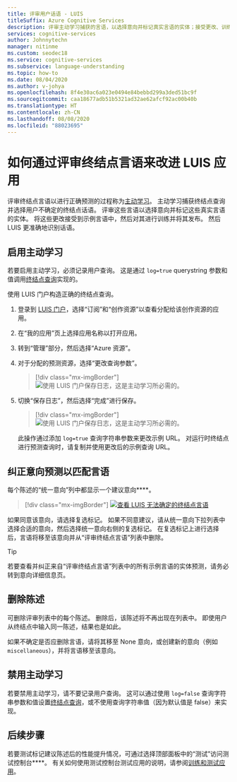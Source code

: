 ```yaml
---
title: 评审用户话语 - LUIS
titleSuffix: Azure Cognitive Services
description: 评审主动学习捕获的言语，以选择意向并标记真实言语的实体；接受更改、训练并发布。
services: cognitive-services
author: Johnnytechn
manager: nitinme
ms.custom: seodec18
ms.service: cognitive-services
ms.subservice: language-understanding
ms.topic: how-to
ms.date: 08/04/2020
ms.author: v-johya
ms.openlocfilehash: 8f4e30ac6a023e0494e84bebbd299a3ded51bc9f
ms.sourcegitcommit: caa18677adb51b5321ad32ae62afcf92ac00b40b
ms.translationtype: HT
ms.contentlocale: zh-CN
ms.lasthandoff: 08/08/2020
ms.locfileid: "88023695"
---
```

# <a name="how-to-improve-the-luis-app-by-reviewing-endpoint-utterances"></a>如何通过评审终结点言语来改进 LUIS 应用

评审终结点言语以进行正确预测的过程称为[主动学习](luis-concept-review-endpoint-utterances.md)。 主动学习捕获终结点查询并选择用户不确定的终结点话语。 评审这些言语以选择意向并标记这些真实言语的实体。 将这些更改接受到示例言语中，然后对其进行训练并将其发布。 然后 LUIS 更准确地识别话语。

## <a name="enable-active-learning"></a>启用主动学习

若要启用主动学习，必须记录用户查询。 这是通过 `log=true` querystring 参数和值调用[终结点查询](luis-get-started-create-app.md#query-the-v3-api-prediction-endpoint)实现的。

使用 LUIS 门户构造正确的终结点查询。

1. 登录到 [LUIS 门户](https://www.luis.ai)，选择“订阅”和“创作资源”以查看分配给该创作资源的应用。
1. 在“我的应用”页上选择应用名称以打开应用。
1. 转到“管理”部分，然后选择“Azure 资源”。
1. 对于分配的预测资源，选择“更改查询参数”。

    > [!div class="mx-imgBorder"]
    > ![使用 LUIS 门户保存日志，这是主动学习所必需的。](./media/luis-tutorial-review-endpoint-utterances/azure-portal-change-query-url-settings.png)

1. 切换“保存日志”，然后选择“完成”进行保存。

    > [!div class="mx-imgBorder"]
    > ![使用 LUIS 门户保存日志，这是主动学习所必需的。](./media/luis-tutorial-review-endpoint-utterances/luis-portal-manage-azure-resource-save-logs.png)

     此操作通过添加 `log=true` 查询字符串参数来更改示例 URL。 对运行时终结点进行预测查询时，请复制并使用更改后的示例查询 URL。

## <a name="correct-intent-predictions-to-align-utterances"></a>纠正意向预测以匹配言语

每个陈述的“统一意向”列中都显示一个建议意向****。

> [!div class="mx-imgBorder"]
> [![查看 LUIS 无法确定的终结点言语](./media/label-suggested-utterances/review-endpoint-utterances.png)](./media/label-suggested-utterances/review-endpoint-utterances.png#lightbox)

如果同意该意向，请选择复选标记。 如果不同意建议，请从统一意向下拉列表中选择合适的意向，然后选择统一意向右侧的复选标记。 在复选标记上进行选择后，言语将移至该意向并从“评审终结点言语”列表中删除。

> [!TIP]
> 若要查看并纠正来自“评审终结点言语”列表中的所有示例言语的实体预测，请务必转到意向详细信息页。

## <a name="delete-utterance"></a>删除陈述

可删除评审列表中的每个陈述。 删除后，该陈述将不再出现在列表中。 即使用户从终结点中输入同一陈述，结果也是如此。

如果不确定是否应删除言语，请将其移至 None 意向，或创建新的意向（例如 `miscellaneous`），并将言语移至该意向。

## <a name="disable-active-learning"></a>禁用主动学习

若要禁用主动学习，请不要记录用户查询。 这可以通过使用 `log=false` 查询字符串参数和值设置[终结点查询](luis-get-started-create-app.md#query-the-v2-api-prediction-endpoint)，或不使用查询字符串值（因为默认值是 false）来实现。

## <a name="next-steps"></a>后续步骤

若要测试标记建议陈述后的性能提升情况，可通过选择顶部面板中的“测试”访问测试控制台****。 有关如何使用测试控制台测试应用的说明，请参阅[训练和测试应用](luis-interactive-test.md)。

